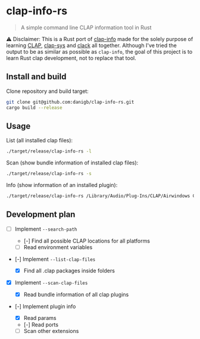 # clap-info-rs

> A simple command line CLAP information tool in Rust

⚠️ Disclaimer: This is a Rust port of [clap-info](https://github.com/free-audio/clap-info/) made for the solely purpose of learning [CLAP](https://github.com/free-audio/clap), [clap-sys](https://github.com/micahrj/clap-sys) and [clack](https://github.com/prokopyl/clack) all together. Although I've tried the output to be as similar as possible as `clap-info`, the goal of this project is to learn Rust clap development, not to replace that tool.

## Install and build

Clone repository and build target:

```bash
git clone git@github.com:danigb/clap-info-rs.git
cargo build --release
```

## Usage

List (all installed clap files):

```bash
./target/release/clap-info-rs -l
```

Scan (show bundle information of installed clap files):

```bash
./target/release/clap-info-rs -s
```

Info (show information of an installed plugin):

```bash
./target/release/clap-info-rs /Library/Audio/Plug-Ins/CLAP/Airwindows Consolidated.clap
```

## Development plan

- [ ] Implement `--search-path`

  - [-] Find all possible CLAP locations for all platforms
  - [ ] Read environment variables

- [-] Implement `--list-clap-files`

  - [x] Find all .clap packages inside folders

- [x] Implement `--scan-clap-files`

  - [x] Read bundle information of all clap plugins

- [-] Implement plugin info

  - [x] Read params
  - [-] Read ports
  - [ ] Scan other extensions
